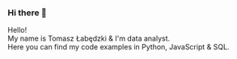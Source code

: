### Hi there 👋

Hello!  
My name is Tomasz Łabędzki & I'm data analyst.  
Here you can find my code examples in Python, JavaScript & SQL.
